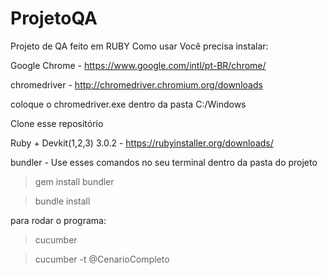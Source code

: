 # ProjetoQA

Projeto de QA feito em RUBY Como usar Você precisa instalar:

Google Chrome - https://www.google.com/intl/pt-BR/chrome/

chromedriver - http://chromedriver.chromium.org/downloads

coloque o chromedriver.exe dentro da pasta C:/Windows 

Clone esse repositório

Ruby + Devkit(1,2,3) 3.0.2 - https://rubyinstaller.org/downloads/

bundler - Use esses comandos no seu terminal dentro da pasta do projeto

> gem install bundler 


> bundle install

para rodar o programa: 
> cucumber


> cucumber -t @CenarioCompleto
